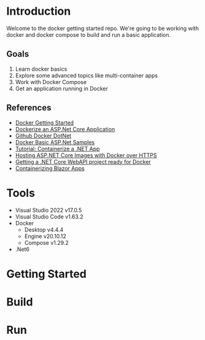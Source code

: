 # Introduction

Welcome to the docker getting started repo.  We're going to be working with docker and docker compose to build and run a basic application.

## Goals

1. Learn docker basics
2. Explore some advanced topics like multi-container apps
3. Work with Docker Compose
4. Get an application running in Docker

## References

- [Docker Getting Started](https://docs.docker.com/get-started/)
- [Dockerize an ASP.Net Core Application](https://docs.docker.com/samples/dotnetcore/)
- [Github Docker DotNet](https://github.com/dotnet/dotnet-docker)
- [Docker Basic ASP.Net Samples](https://github.com/dotnet/dotnet-docker/tree/main/samples/aspnetapp)
- [Tutorial: Containerize a .NET App](https://docs.microsoft.com/en-us/dotnet/core/docker/build-container?tabs=windows)
- [Hosting ASP.NET Core Images with Docker over HTTPS](https://docs.microsoft.com/en-us/aspnet/core/security/docker-https?view=aspnetcore-6.0)
- [Getting a .NET Core WebAPI project ready for Docker](https://microsoft.github.io/AzureTipsAndTricks/blog/tip54.html)
- [Containerizing Blazor Apps](https://chrissainty.com/containerising-blazor-applications-with-docker-containerising-a-blazor-server-app/)

# Tools
- Visual Studio 2022 v17.0.5
- Visual Studio Code v1.63.2
- Docker
    - Desktop v4.4.4
    - Engine v20.10.12
    - Compose v1.29.2
- .Net6

# Getting Started

# Build

# Run
